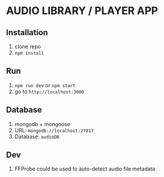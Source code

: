 # AUDIO LIBRARY / PLAYER APP

## Installation

1. clone repo
2. `npm install`

## Run

1. `npm run dev` or `npm start`
2. go to `http://localhost:3000`

## Database

1. mongodb + mongoose
2. URL: `mongodb://localhost:27017`
3. Database: `audioDB`

## Dev

1. FFProbe could be used to auto-detect audio file metadata
